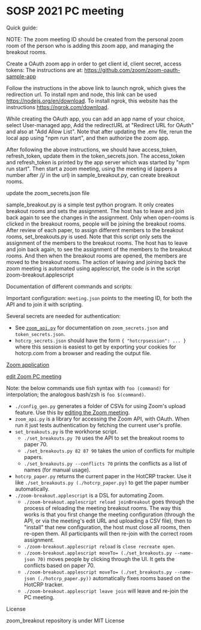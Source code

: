 # SOSP 2021 PC meeting

Quick guide:

NOTE: The zoom meeting ID should be created from the personal zoom room of the person who is adding this zoom app, and managing the breakout rooms.

Create a OAuth zoom app in order to get client id, client secret, access tokens:
The instructions are at:
https://github.com/zoom/zoom-oauth-sample-app

Follow the instructions in the above link to launch ngrok, which gives the redirection url. To install npm and node, this link can be used https://nodejs.org/en/download. To install ngrok, this website has the instructions https://ngrok.com/download.

While creating the OAuth app, you can add an app name of your choice, select User-managed app, Add the redirectURL at "Redirect URL for OAuth" and also at "Add Allow List".
Note that after updating the .env file, rerun the local app using "npm run start", and then authorize the zoom app.

After following the above instructions, we should have access_token, refresh_token, update them in the token_secrets.json. The access_token and refresh_token is printed by the app server which was started by "npm run start".
Then start a zoom meeting, using the meeting id (appers a number after /j/ in the url) in sample_breakout.py, can create breakout rooms.

update the zoom_secrets.json file

sample_breakout.py is a simple test python program. It only creates breakout rooms and sets the assignment. The host has to leave and join back again to see the changes in the assignment.
Only when open-rooms is clicked in the breakout rooms, people will be joining the breakout rooms.
After review of each paper, to assign different members to the breakout rooms, set_breakouts.py is used. Note that this script only sets the assignment of the members to the breakout rooms. The host has to leave and join back again, to see the assignment of the members to the breakout rooms. And then when the breakout rooms are opened, the members are moved to the breakout rooms.
The action of leaving and joining back the zoom meeting is automated using applescript, the code is in the script zoom-breakout.applescript


Documentation of different commands and scripts:

Important configuration: `meeting.json` points to the meeting ID, for both the
API and to join it with scripting.

Several secrets are needed for authentication:

- See [`zoom_api.py`](zoom_api.py) for documentation on `zoom_secrets.json` and
`token_secrets.json`.
- `hotcrp_secrets.json` should have the form `{ "hotcrpsession": ... }` where
  this session is easiest to get by exporting your cookies for hotcrp.com from a
  browser and reading the output file.

[Zoom application](https://marketplace.zoom.us/develop/apps/zgLubel5Saavh9GT3C0H0w/activation)

[edit Zoom PC meeting](https://zoom.us/meeting/97673041726/edit)

Note: the below commands use fish syntax with `foo (command)` for
interpolation; the analogous bash/zsh is `foo $(command)`.

- `./config_gen.py` generates a folder of CSVs for using Zoom's upload feature.
  Use this by [editing the Zoom
  meeting](https://zoom.us/meeting/97673041726/edit).
- `zoom_api.py` is a library for accessing the Zoom API, with OAuth. When run it
  just tests authentication by fetching the current user's profile.
- `set_breakouts.py` is the workhorse script.
  - `./set_breakouts.py 70` uses the API to set the breakout rooms to paper 70.
  - `./set_breakouts.py 82 87 90` takes the union of conflicts for multiple
    papers.
  - `./set_breakouts.py --conflicts 70` prints the conflicts as a list of names
    (for manual usage).
- `hotcrp_paper.py` returns the current paper in the HotCRP tracker. Use it like
  `./set_breakouts.py (./hotcrp_paper.py)` to get the paper number automatically.
- `./zoom-breakout.applescript` is a DSL for automating Zoom.
  - `./zoom-breakout.applescript reload joinBreakout` goes through the process
      of reloading the meeting breakout rooms. The way this works is that you
      first change the meeting configuration (through the API, or via the
      meeting's edit URL and uploading a CSV file), then to "install" that new
      configuration, the host must close all rooms, then re-open them. All
      participants will then re-join with the correct room assignment.
  - `./zoom-breakout.applescript reload` is `close recreate open`.
  - `./zoom-breakout.applescript moveTo= (./set_breakouts.py --name-json 70)` moves
    people by clicking through the UI. It gets the conflicts based on paper 70.
  - `./zoom-breakout.applescript moveTo= (./set_breakouts.py --name-json (./hotcrp_paper.py))` automatically fixes rooms based on the HotCRP tracker.
  - `./zoom-breakout.applescript leave join` will leave and re-join the PC meeting.

License

zoom_breakout repository is under MIT License
